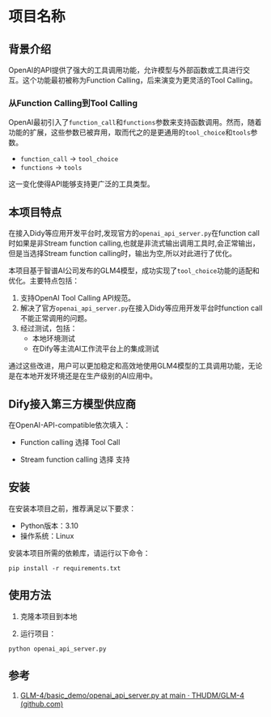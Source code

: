 # 项目名称

## 背景介绍

OpenAI的API提供了强大的工具调用功能，允许模型与外部函数或工具进行交互。这个功能最初被称为Function Calling，后来演变为更灵活的Tool Calling。

### 从Function Calling到Tool Calling

OpenAI最初引入了`function_call`和`functions`参数来支持函数调用。然而，随着功能的扩展，这些参数已被弃用，取而代之的是更通用的`tool_choice`和`tools`参数。

- `function_call` → `tool_choice`
- `functions` → `tools`

这一变化使得API能够支持更广泛的工具类型。

## 本项目特点

在接入Didy等应用开发平台时,发现官方的`openai_api_server.py`在function call时如果是非Stream function calling,也就是非流式输出调用工具时,会正常输出，但是当选择Stream function calling时，输出为空,所以对此进行了优化。

本项目基于智谱AI公司发布的GLM4模型，成功实现了`tool_choice`功能的适配和优化。主要特点包括：

1. 支持OpenAI Tool Calling API规范。
2. 解决了官方`openai_api_server.py`在接入Didy等应用开发平台时function call不能正常调用的问题。
3. 经过测试，包括：
   - 本地环境测试
   - 在Dify等主流AI工作流平台上的集成测试

通过这些改进，用户可以更加稳定和高效地使用GLM4模型的工具调用功能，无论是在本地开发环境还是在生产级别的AI应用中。

## Dify接入第三方模型供应商

在OpenAI-API-compatible依次填入：

- Function calling 选择 Tool Call

- Stream function calling 选择 支持

## 安装

在安装本项目之前，推荐满足以下要求：

- Python版本：3.10
- 操作系统：Linux

安装本项目所需的依赖库，请运行以下命令：

```
pip install -r requirements.txt
```

## 使用方法

1. 克隆本项目到本地

2. 运行项目：

```
python openai_api_server.py
```

## 参考

1. [GLM-4/basic_demo/openai_api_server.py at main · THUDM/GLM-4 (github.com)](https://github.com/THUDM/GLM-4/blob/main/basic_demo/openai_api_server.py)